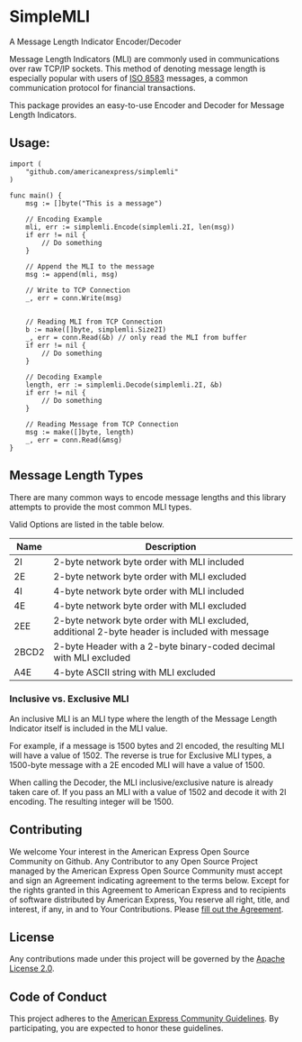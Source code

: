 # SimpleMLI

A Message Length Indicator Encoder/Decoder

Message Length Indicators (MLI) are commonly used in communications over raw TCP/IP sockets. This method of denoting 
message length is especially popular with users of [ISO 8583](https://en.wikipedia.org/wiki/ISO_8583) messages, a 
common communication protocol for financial transactions.

This package provides an easy-to-use Encoder and Decoder for Message Length Indicators. 

## Usage:

```golang
import (
	"github.com/americanexpress/simplemli"
)

func main() {
	msg := []byte("This is a message")
	
	// Encoding Example
	mli, err := simplemli.Encode(simplemli.2I, len(msg))
	if err != nil {
		// Do something
	}
	
	// Append the MLI to the message
	msg := append(mli, msg)
	
	// Write to TCP Connection
	_, err = conn.Write(msg)
	
	
	// Reading MLI from TCP Connection
	b := make([]byte, simplemli.Size2I)
	_, err = conn.Read(&b) // only read the MLI from buffer
	if err != nil {
		// Do something
	}
	
	// Decoding Example
	length, err := simplemli.Decode(simplemli.2I, &b)
	if err != nil {
		// Do something
	}
	
	// Reading Message from TCP Connection
	msg := make([]byte, length)
	_, err = conn.Read(&msg)
}
```

## Message Length Types

There are many common ways to encode message lengths and this library attempts to provide the most common MLI types.

Valid Options are listed in the table below.

| Name | Description |
| ---- | -------- |
| 2I | 2-byte network byte order with MLI included|
| 2E | 2-byte network byte order with MLI excluded |
| 4I | 4-byte network byte order with MLI included |
| 4E | 4-byte network byte order with MLI excluded |
| 2EE | 2-byte network byte order with MLI excluded, additional 2-byte header is included with message |
| 2BCD2 | 2-byte Header with a 2-byte binary-coded decimal with MLI excluded |
| A4E | 4-byte ASCII string with MLI excluded |

### Inclusive vs. Exclusive MLI

An inclusive MLI is an MLI type where the length of the Message Length Indicator itself is included in the MLI value.

For example, if a message is 1500 bytes and 2I encoded, the resulting MLI will have a value of 1502. The reverse is 
true for Exclusive MLI types, a 1500-byte message with a 2E encoded MLI will have a value of 1500.

When calling the Decoder, the MLI inclusive/exclusive nature is already taken care of. If you pass an MLI with a value 
of 1502 and decode it with 2I encoding. The resulting integer will be 1500.

## Contributing

We welcome Your interest in the American Express Open Source Community on Github. Any Contributor to
any Open Source Project managed by the American Express Open Source Community must accept and sign
an Agreement indicating agreement to the terms below. Except for the rights granted in this 
Agreement to American Express and to recipients of software distributed by American Express, You
reserve all right, title, and interest, if any, in and to Your Contributions. Please
[fill out the Agreement](https://cla-assistant.io/americanexpress/simplemli).

## License

Any contributions made under this project will be governed by the
[Apache License 2.0](./LICENSE.txt).

## Code of Conduct

This project adheres to the [American Express Community Guidelines](./CODE_OF_CONDUCT.md). By
participating, you are expected to honor these guidelines.
